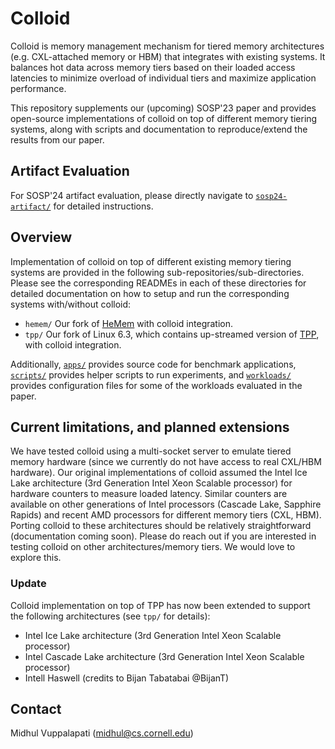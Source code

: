 # Colloid

Colloid is memory management mechanism for tiered memory architectures (e.g. CXL-attached memory or HBM) that integrates with existing systems. It balances hot data across memory tiers based on their loaded access latencies to minimize overload of individual tiers and maximize application performance.

This repository supplements our (upcoming) SOSP'23 paper and provides open-source implementations of colloid on top of different memory tiering systems, along with scripts and documentation to reproduce/extend the results from our paper.

## Artifact Evaluation
For SOSP'24 artifact evaluation, please directly navigate to [`sosp24-artifact/`](sosp24-artifact) for detailed instructions.

## Overview
Implementation of colloid on top of different existing memory tiering systems are provided in the following sub-repositories/sub-directories. Please see the corresponding READMEs in each of these directories for detailed documentation on how to setup and run the corresponding systems with/without colloid:

* `hemem/` Our fork of [HeMem](https://dl.acm.org/doi/10.1145/3477132.3483550) with colloid integration.
* `tpp/` Our fork of Linux 6.3, which contains up-streamed version of [TPP](https://dl.acm.org/doi/10.1145/3582016.3582063), with colloid integration.

Additionally, [`apps/`](apps) provides source code for benchmark applications, [`scripts/`](scripts) provides helper scripts to run experiments, and [`workloads/`](workloads) provides configuration files for some of the workloads evaluated in the paper. 

## Current limitations, and planned extensions
We have tested colloid using a multi-socket server to emulate tiered memory hardware (since we currently do not have access to real CXL/HBM hardware). Our original implementations of colloid assumed the Intel Ice Lake architecture (3rd Generation Intel Xeon Scalable processor) for hardware counters to measure loaded latency. Similar counters are available on other generations of Intel processors (Cascade Lake, Sapphire Rapids) and recent AMD processors for different memory tiers (CXL, HBM). Porting colloid to these architectures should be relatively straightforward (documentation coming soon). Please do reach out if you are interested in testing colloid on other architectures/memory tiers. We would love to explore this.

### Update
Colloid implementation on top of TPP has now been extended to support the following architectures (see `tpp/` for details):
- Intel Ice Lake architecture (3rd Generation Intel Xeon Scalable processor)
- Intel Cascade Lake architecture (3rd Generation Intel Xeon Scalable processor)
- Intell Haswell (credits to Bijan Tabatabai @BijanT)

## Contact
Midhul Vuppalapati ([midhul@cs.cornell.edu](mailto:midhul@cs.cornell.edu))
